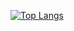 [![Top Langs](https://github-readme-stats.vercel.app/api/top-langs/?username=MaksymShokin)](https://github.com/anuraghazra/github-readme-stats)
